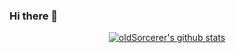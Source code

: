 ### Hi there 👋

<!--
**Kirill-nk/Kirill-nk** is a ✨ _special_ ✨ repository because its `README.md` (this file) appears on your GitHub profile.

Here are some ideas to get you started:

- 🔭 I’m currently working on ...
- 🌱 I’m currently learning ...
- 👯 I’m looking to collaborate on ...
- 🤔 I’m looking for help with ...
- 💬 Ask me about ...
- 📫 How to reach me: ...
- 😄 Pronouns: ...
- ⚡ Fun fact: ...
-->
<div align="center">
<a href="https://github-readme-stats.vercel.app/api?username=Kirill-nk&show_icons=true&include_all_commits=true&rank_icon=percentile&exclude_repo=github-readme-stats&theme=default&hide_border=true">
<img align="center" src="https://github-readme-stats.vercel.app/api?username=Kirill-nk&show_icons=true&include_all_commits=true&rank_icon=percentile&exclude_repo=github-readme-stats&theme=default&hide_border=true" alt="oldSorcerer's github stats"/>
</a>
